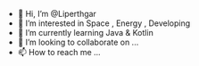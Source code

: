 - 👋 Hi, I’m @Liperthgar
- 👀 I’m interested in Space , Energy , Developing
- 🌱 I’m currently learning Java & Kotlin
- 💞️ I’m looking to collaborate on ...
- 📫 How to reach me ...

<!---
Liperthgar/Liperthgar is a ✨ special ✨ repository because its `README.md` (this file) appears on your GitHub profile.
You can click the Preview link to take a look at your changes.
--->
